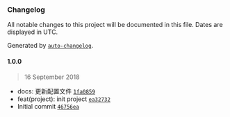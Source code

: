 ### Changelog

All notable changes to this project will be documented in this file. Dates are displayed in UTC.

Generated by [`auto-changelog`](https://github.com/CookPete/auto-changelog).

#### 1.0.0

> 16 September 2018

- docs: 更新配置文件 [`1fa0859`](https://github.com/hong-boy/lightapp4vue/commit/1fa0859311d68fe20a893f53dd1d08b2d0e7a5ce)
- feat(project): init project [`ea32732`](https://github.com/hong-boy/lightapp4vue/commit/ea32732efe1e7a93701840891f0cc1bc771e85b5)
- Initial commit [`46756ea`](https://github.com/hong-boy/lightapp4vue/commit/46756ea344cd6284a9f7eecc76d47dfb8bb5f6d1)

